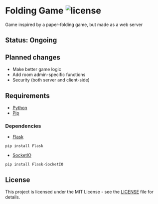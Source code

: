 # Folding Game ![license](https://img.shields.io/badge/license-MIT%20License-blue)

Game inspired by a paper-folding game, but made as a web server

## Status: Ongoing

## Planned changes

- Make better game logic
- Add room admin-specific functions
- Security (both server and client-side)

## Requirements

- [Python](https://www.python.org/)
- [Pip](https://pypi.org/project/pip/)

### Dependencies

- [Flask](https://flask.palletsprojects.com/en/3.0.x/)

```
pip install Flask
```

- [SocketIO](https://flask-socketio.readthedocs.io/en/latest/)

```
pip install Flask-SocketIO
```

## License

This project is licensed under the MIT License - see the [LICENSE](./LICENSE) file for details.

